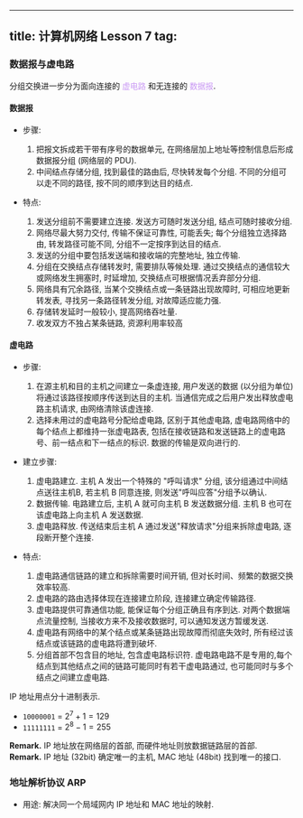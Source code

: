 
---
title: 计算机网络 Lesson 7
tag: [](/index.md)
---

<style>
hint {
  color: gray;  
}
em {
  color: rgb(201, 152, 244);
  font-style: normal;
}
</style>

### 数据报与虚电路

分组交换进一步分为面向连接的 *虚电路* 和无连接的 *数据报*. 

#### 数据报

- 步骤: 
  1. 把报文拆成若干带有序号的数据单元, 在网络层加上地址等控制信息后形成数据报分组 (网络层的 PDU). 
  1. 中间结点存储分组, 找到最佳的路由后, 尽快转发每个分组. 不同的分组可以走不同的路径, 按不同的顺序到达目的结点. 

- 特点:
  1. 发送分组前不需要建立连接. 发送方可随时发送分组, 结点可随时接收分组.
  1. 网络尽最大努力交付, 传输不保证可靠性, 可能丢失; 每个分组独立选择路由, 转发路径可能不同, 分组不一定按序到达目的结点.
  1. 发送的分组中要包括发送端和接收端的完整地址, 独立传输.
  1. 分组在交换结点存储转发时, 需要排队等候处理. 通过交换结点的通信较大或网络发生拥塞时, 时延增加, 交换结点可根据情况丢弃部分分组.
  1. 网络具有冗余路径, 当某个交换结点或一条链路出现故障时, 可相应地更新转发表, 寻找另一条路径转发分组, 对故障适应能力强.
  1. 存储转发延时一般较小, 提高网络吞吐量.
  1. 收发双方不独占某条链路, 资源利用率较高

#### 虚电路

- 步骤:
  1. 在源主机和目的主机之间建立一条虚连接, 用户发送的数据 (以分组为单位) 将通过该路径按顺序传送到达目的主机. 当通信完成之后用户发出释放虚电路主机请求, 由网络清除该虚连接.
  1. 选择未用过的虚电路号分配给虚电路, 区别于其他虚电路, 虚电路网络中的每个结点上都维持一张虚电路表, 包括在接收链路和发送链路上的虚电路号、前一结点和下一结点的标识. 数据的传输是双向进行的. 
  
- 建立步骤: 
  1. 虚电路建立. 主机 A 发出一个特殊的 "呼叫请求" 分组, 该分组通过中间结点送往主机B, 若主机 B 同意连接, 则发送"呼叫应答"分组予以确认.
  1. 数据传输. 电路建立后, 主机 A 就可向主机 B 发送数据分组. 主机 B 也可在该虚电路上向主机 A 发送数据.
  1. 虚电路释放. 传送结束后主机 A 通过发送"释放请求"分组来拆除虚电路, 逐段断开整个连接.
  
- 特点: 
  1. 虚电路通信链路的建立和拆除需要时间开销, 但对长时间、频繁的数据交换效率较高.
  1. 虚电路的路由选择体现在连接建立阶段, 连接建立确定传输路径.
  1. 虚电路提供可靠通信功能, 能保证每个分组正确且有序到达. 对两个数据端点流量控制, 当接收方来不及接收数据时, 可以通知发送方暂缓发送.
  1. 虚电路有网络中的某个结点或某条链路出现故障而彻底失效时, 所有经过该结点或该链路的虚电路将遭到破坏.
  1. 分组首部不包含目的地址, 包含虚电路标识符. 虚电路电路不是专用的,每个结点到其他结点之间的链路可能同时有若干虚电路通过, 也可能同时与多个结点之间建立虚电路.

IP 地址用点分十进制表示. 

- `10000001` = $2^7 + 1 = 129$
- `11111111` = $2^8 - 1 = 255$

[](/408/network/network-category.md#:embed)

$\textbf{Remark.}$ IP 地址放在网络层的首部, 而硬件地址则放数据链路层的首部. \
$\textbf{Remark.}$ IP 地址 (32bit) 确定唯一的主机, MAC 地址 (48bit) 找到唯一的接口. 

### 地址解析协议 ARP

- 用途: 解决同一个局域网内 IP 地址和 MAC 地址的映射. 
